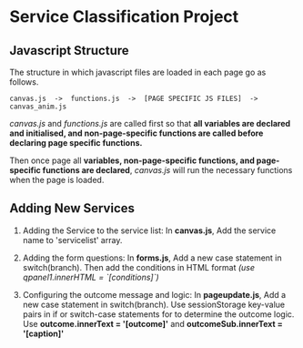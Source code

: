 # Service Classification Project

## Javascript Structure

The structure in which javascript files are loaded in each page go as follows.

    canvas.js  ->  functions.js  ->  [PAGE SPECIFIC JS FILES]  ->  canvas_anim.js

*canvas.js* and *functions.js* are called first so that **all variables are declared and initialised, and non-page-specific functions are called before declaring page specific functions.**

Then once page all **variables, non-page-specific functions, and page-specific functions are declared**, *canvas.js* will run the necessary functions when the page is loaded.


## Adding New Services

1. Adding the Service to the service list: 
In **canvas.js**, Add the service name to 'servicelist' array.

2. Adding the form questions: 
In **forms.js**, Add a new case statement in switch(branch). Then add the conditions in HTML format *(use qpanel1.innerHTML = \`[conditions]\`)*

3. Configuring the outcome message and logic: 
In **pageupdate.js**, Add a new case statement in switch(branch). Use sessionStorage key-value pairs in if or switch-case statements for to determine the outcome logic. Use **outcome.innerText = '[outcome]'** and **outcomeSub.innerText = '[caption]'**
